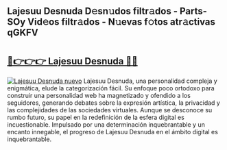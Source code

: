 ## Lajesuu Desnuda D𝚎sn𝚞dos filtr𝚊dos - Parts-SOy Vid𝚎os filtr𝚊dos - N𝚞evas f𝚘tos atr𝚊ctivas qGKFV

# <h2><a href="http://mb164t.tromn.icu/?c=Lajesuu+Desnuda">🔗👉👉👉 Lajesuu Desnuda 🔗🔗</a></h2>

[![Lajesuu Desnuda nuevo](https://i.imgur.com/pEAQMta.gif)](http://mb164t.tromn.icu/?c=Lajesuu+Desnuda)
Lajesuu Desnuda, una personalidad compleja y enigmática, elude la categorización fácil. Su enfoque poco ortodoxo para construir una personalidad web ha magnetizado y ofendido a los seguidores, generando debates sobre la expresión artística, la privacidad y las complejidades de las sociedades virtuales. Aunque se desconoce su rumbo futuro, su papel en la redefinición de la esfera digital es incuestionable. Impulsado por una determinación inquebrantable y un encanto innegable, el progreso de Lajesuu Desnuda en el ámbito digital es inquebrantable.
